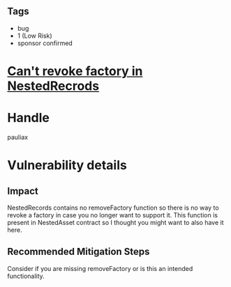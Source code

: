 ## Tags

- bug
- 1 (Low Risk)
- sponsor confirmed

# [Can't revoke factory in NestedRecrods](https://github.com/code-423n4/2021-11-nested-findings/issues/203) 

# Handle

pauliax


# Vulnerability details

## Impact
NestedRecords contains no removeFactory function so there is no way to revoke a factory in case you no longer want to support it. This function is present in NestedAsset contract so I thought you might want to also have it here.

## Recommended Mitigation Steps
Consider if you are missing removeFactory or is this an intended functionality. 

